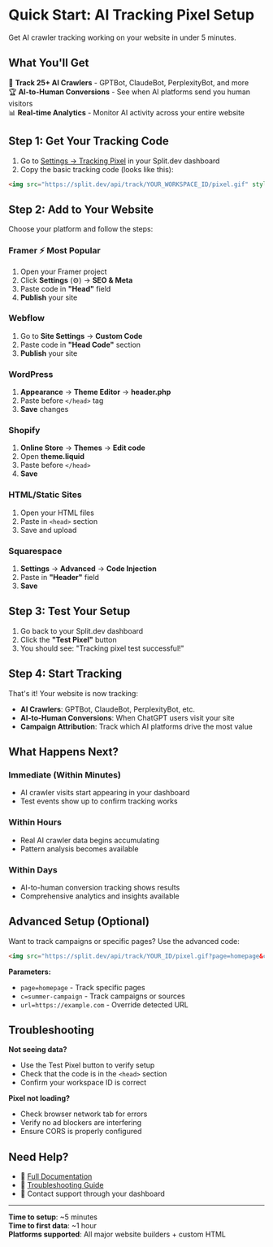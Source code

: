 # Quick Start: AI Tracking Pixel Setup

Get AI crawler tracking working on your website in under 5 minutes.

## What You'll Get

🤖 **Track 25+ AI Crawlers** - GPTBot, ClaudeBot, PerplexityBot, and more  
🏆 **AI-to-Human Conversions** - See when AI platforms send you human visitors  
📊 **Real-time Analytics** - Monitor AI activity across your entire website  

## Step 1: Get Your Tracking Code

1. Go to [Settings → Tracking Pixel](../settings?tab=tracking-pixel) in your Split.dev dashboard
2. Copy the basic tracking code (looks like this):

```html
<img src="https://split.dev/api/track/YOUR_WORKSPACE_ID/pixel.gif" style="display:none" width="1" height="1" alt="" />
```

## Step 2: Add to Your Website

Choose your platform and follow the steps:

### Framer ⚡️ Most Popular
1. Open your Framer project
2. Click **Settings** (⚙️) → **SEO & Meta**
3. Paste code in **"Head"** field
4. **Publish** your site

### Webflow
1. Go to **Site Settings** → **Custom Code**
2. Paste code in **"Head Code"** section
3. **Publish** your site

### WordPress
1. **Appearance** → **Theme Editor** → **header.php**
2. Paste before `</head>` tag
3. **Save** changes

### Shopify
1. **Online Store** → **Themes** → **Edit code**
2. Open **theme.liquid**
3. Paste before `</head>`
4. **Save**

### HTML/Static Sites
1. Open your HTML files
2. Paste in `<head>` section
3. Save and upload

### Squarespace
1. **Settings** → **Advanced** → **Code Injection**
2. Paste in **"Header"** field
3. **Save**

## Step 3: Test Your Setup

1. Go back to your Split.dev dashboard
2. Click the **"Test Pixel"** button
3. You should see: "Tracking pixel test successful!"

## Step 4: Start Tracking

That's it! Your website is now tracking:

- **AI Crawlers**: GPTBot, ClaudeBot, PerplexityBot, etc.
- **AI-to-Human Conversions**: When ChatGPT users visit your site
- **Campaign Attribution**: Track which AI platforms drive the most value

## What Happens Next?

### Immediate (Within Minutes)
- AI crawler visits start appearing in your dashboard
- Test events show up to confirm tracking works

### Within Hours
- Real AI crawler data begins accumulating
- Pattern analysis becomes available

### Within Days
- AI-to-human conversion tracking shows results
- Comprehensive analytics and insights available

## Advanced Setup (Optional)

Want to track campaigns or specific pages? Use the advanced code:

```html
<img src="https://split.dev/api/track/YOUR_ID/pixel.gif?page=homepage&c=summer-campaign" style="display:none" width="1" height="1" alt="" />
```

**Parameters:**
- `page=homepage` - Track specific pages
- `c=summer-campaign` - Track campaigns or sources
- `url=https://example.com` - Override detected URL

## Troubleshooting

**Not seeing data?**
- Use the Test Pixel button to verify setup
- Check that the code is in the `<head>` section
- Confirm your workspace ID is correct

**Pixel not loading?**
- Check browser network tab for errors
- Verify no ad blockers are interfering
- Ensure CORS is properly configured

## Need Help?

- 📖 [Full Documentation](../features/tracking-pixel-implementation.md)
- 🔧 [Troubleshooting Guide](../troubleshooting/tracking-pixel.md)
- 💬 Contact support through your dashboard

---

**Time to setup**: ~5 minutes  
**Time to first data**: ~1 hour  
**Platforms supported**: All major website builders + custom HTML 
